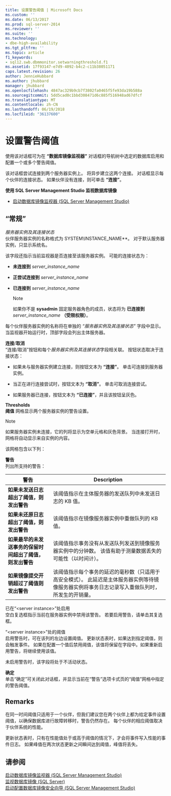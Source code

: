 ```yaml
---
title: 设置警告阈值 | Microsoft Docs
ms.custom: ''
ms.date: 06/13/2017
ms.prod: sql-server-2014
ms.reviewer: ''
ms.suite: ''
ms.technology:
- dbe-high-availability
ms.tgt_pltfrm: ''
ms.topic: article
f1_keywords:
- sql12.swb.dbmmonitor.setwarningthreshold.f1
ms.assetid: 17f93147-e7d9-4092-b4c2-c11b38051171
caps.latest.revision: 26
author: JennieHubbard
ms.author: jhubbard
manager: jhubbard
ms.openlocfilehash: 4847ac329b9cb7f3802fa0465f5fe93da19b588a
ms.sourcegitcommit: 5dd5cad0c1bbd308471d6c885f516948ad67dfcf
ms.translationtype: MT
ms.contentlocale: zh-CN
ms.lasthandoff: 06/19/2018
ms.locfileid: "36137600"
---
```

# <a name="set-warning-thresholds"></a>设置警告阈值
  使用该对话框可为在 **“数据库镜像监视器”** 对话框的导航树中选定的数据库启用和配置一个或多个警告阈值。  
  
 该对话框尝试连接到两个服务器实例上。 将异步建立这两个连接。 对话框显示每个伙伴的连接状态。 如果伙伴没有连接，则可单击 **“连接”**。  
  
 **使用 SQL Server Management Studio 监视数据库镜像**  
  
-   [启动数据库镜像监视器 (SQL Server Management Studio)](../database-mirroring/start-database-mirroring-monitor-sql-server-management-studio.md)  
  
## <a name="options"></a>“常规”  
 *服务器实例及其连接状态*  
 伙伴服务器实例的名称格式为 SYSTEM\\INSTANCE_NAME**。 对于默认服务器实例，只显示系统名。  
  
 该字段还指示当前监视器是否连接至该服务器实例。 可能的连接状态为：  
  
-   **未连接到**  *server_instance_name*  
  
-   **正尝试连接到**  *server_instance_name*  
  
-   **已连接到**  *server_instance_name*  
  
    > [!NOTE]  
    >  如果你不是 **sysadmin** 固定服务器角色的成员，状态将为 **已连接到** *server_instance_name* **（受限权限）**。  
  
 每个伙伴服务器实例的名称将在单独的 *“服务器实例及其连接状态”* 字段中显示。 当监视器开始运行时，顶部字段会列出主体服务器。  
  
 **连接**/**取消**  
 “连接/取消”按钮和每个*服务器实例及其连接状态*字段相关联。 按钮状态取决于连接状态：  
  
-   如果未与服务器实例建立连接，则按钮文本为 **“连接”**。 单击可连接到服务器实例。  
  
-   当正在进行连接尝试时，按钮文本为 **“取消”**。 单击可取消连接尝试。  
  
-   如果服务器已连接，按钮文本为 **“已连接”**，并且该按钮呈灰色。  
  
 **Thresholds**  
 **阈值** 网格显示两个服务器实例的警告设置。  
  
> [!NOTE]  
>  如果服务器实例未连接，它的列将显示为空单元格和灰色背景。 当连接打开时，网格将自动显示来自实例的内容。  
  
 该网格包含以下列：  
  
 **警告**  
 列出所支持的警告：  
  
|警告|Description|  
|-------------|-----------------|  
|**如果未发送日志超出了阈值，则发出警告**|该阈值指示在主体服务器的发送队列中未发送日志的 KB 值。|  
|**如果未还原日志超出了阈值，则发出警告**|该阈值指示在镜像服务器实例中重做队列的 KB 值。|  
|**如果最早的未发送事务的保留时间超出了阈值，则发出警告**|该阈值指示事务没有从发送队列发送到镜像服务器实例中的分钟数。 该值有助于测量数据丢失的可能性（以时间计）。|  
|**如果镜像提交开销超过了阈值则发出警告**|该阈值指示每个事务的延迟的毫秒数（只适用于高安全模式）。 此延迟是主体服务器实例等待镜像服务器实例将事务日志记录写入重做队列时，所发生的开销量。|  
  
 已在“\<server instance>”处启用  
 空白复选框指示当前在服务器实例中禁用该警告。 若要启用警告，请单击其复选框。  
  
 “\<server instance>”处的阈值  
 启用警告时，可在该列的左边设置阈值。 更新状态表时，如果达到指定阈值，则会触发事件。 如果在配置一个值后禁用阈值，该值将保留在字段中。如果重新启用警告，将继续使用该值。  
  
 未启用警告时，该字段将处于不活动状态。  
  
 **确定**  
 单击“确定”可关闭此对话框，并显示当前在“警告”选项卡式页的“阈值”网格中指定的警告阈值。  
  
## <a name="remarks"></a>Remarks  
 在同一时间阈值只适用于一个伙伴，但我们建议您在两个伙伴上都为给定事件设置阈值，以确保数据库进行故障转移时，警告仍然存在。 每个伙伴的相应阈值取决于伙伴系统的性能。  
  
 更新状态表时，只有在性能值处于或高于阈值的情况下，才会将事件写入性能的事件日志。 如果峰值在两次状态更新之间瞬间达到阈值，峰值将丢失。  
  
## <a name="see-also"></a>请参阅  
 [启动数据库镜像监视器 (SQL Server Management Studio)](../database-mirroring/start-database-mirroring-monitor-sql-server-management-studio.md)   
 [监视数据库镜像 (SQL Server)](database-mirroring-sql-server.md)   
 [启动配置数据库镜像安全向导 (SQL Server Management Studio)](start-the-configuring-database-mirroring-security-wizard.md)  
  
  